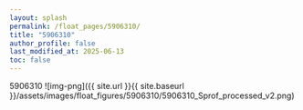 ```yaml
---
layout: splash
permalink: /float_pages/5906310/
title: "5906310"
author_profile: false
last_modified_at: 2025-06-13
toc: false
---
```

 
5906310
![img-png]({{ site.url }}{{ site.baseurl }}/assets/images/float_figures/5906310/5906310_Sprof_processed_v2.png)